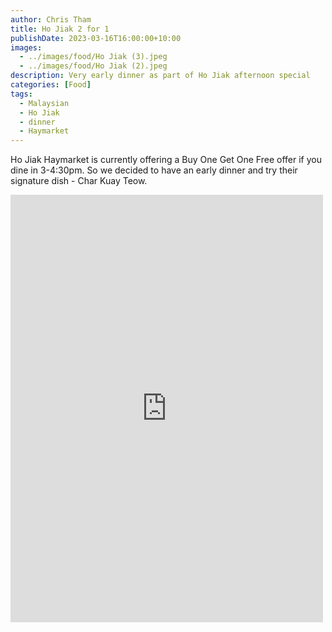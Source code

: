 ```yaml
---
author: Chris Tham
title: Ho Jiak 2 for 1
publishDate: 2023-03-16T16:00:00+10:00
images:
  - ../images/food/Ho Jiak (3).jpeg
  - ../images/food/Ho Jiak (2).jpeg
description: Very early dinner as part of Ho Jiak afternoon special
categories: [Food]
tags:
  - Malaysian
  - Ho Jiak
  - dinner
  - Haymarket
---
```

Ho Jiak Haymarket is currently offering a Buy One Get One Free offer if you dine in 3-4:30pm. So we decided to have an early dinner and try their signature dish - Char Kuay Teow.

<iframe src="https://www.facebook.com/plugins/post.php?href=https%3A%2F%2Fwww.facebook.com%2Fchris1.tham%2Fposts%2Fpfbid02fUQzvnFUZ1x1eeBfMsqDWCey89FzhtDLAAKbYixQWEPL9wnY9WpQxP7vf1A5p46Sl&show_text=true&width=500" width="500" height="684" style="border:none;overflow:hidden" scrolling="no" frameborder="0" allowfullscreen="true" allow="autoplay; clipboard-write; encrypted-media; picture-in-picture; web-share"></iframe>